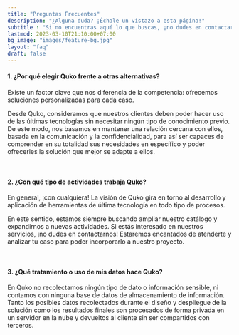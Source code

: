 ```yaml
---
title: "Preguntas Frecuentes"
description: "¿Alguna duda? ¡Échale un vistazo a esta página!"
subtitle : "Si no encuentras aquí lo que buscas, ¡no dudes en contactarnos!"
lastmod: 2023-03-10T21:10:00+07:00
bg_image: "images/feature-bg.jpg"
layout: "faq"
draft: false
---
```



#### 1. ¿Por qué elegir Quko frente a otras alternativas?

Existe un factor clave que nos diferencia de la competencia: ofrecemos soluciones personalizadas para cada caso.

Desde Quko, consideramos que nuestros clientes deben poder hacer uso de las últimas tecnologías sin necesitar ningún tipo de conocimiento previo. De este modo, nos basamos en mantener una relación cercana con ellos, basada en la comunicación y la confidencialidad, para así ser capaces de comprender en su totalidad sus necesidades en específico y poder ofrecerles la solución que mejor se adapte a ellos.

<br>

#### 2. ¿Con qué tipo de actividades trabaja Quko?

En general, ¡con cualquiera! La visión de Quko gira en torno al desarrollo y aplicación de herramientas de última tecnología en todo tipo de procesos. 

En este sentido, estamos siempre buscando ampliar nuestro catálogo y expandirnos a nuevas actividades. Si estás interesado en nuestros servicios, ¡no dudes en contactarnos! Estaremos encantados de atenderte y analizar tu caso para poder incorporarlo a nuestro proyecto.

<br>

#### 3. ¿Qué tratamiento o uso de mis datos hace Quko?

En Quko no recolectamos ningún tipo de dato o información sensible, ni contamos con ninguna base de datos de almacenamiento de información. Tanto los posibles datos recolectados durante el diseño y despliegue de la solución como los resultados finales son procesados de forma privada en un servidor en la nube y devueltos al cliente sin ser compartidos con terceros.